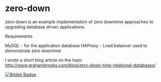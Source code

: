 zero-down
=========

zero-down is an example implementation of zero downtime approaches to upgrading database driven applications.



Requirements

MySQL - for the application database
HAProxy - Load balancer used to demonstrate zero downtime

I wrote a short blog article on the topic http://www.grahambrooks.com/blog/zero-down-time-relational-databases/

[![Bitdeli Badge](https://d2weczhvl823v0.cloudfront.net/grahambrooks/zero-down/trend.png)](https://bitdeli.com/free "Bitdeli Badge")

